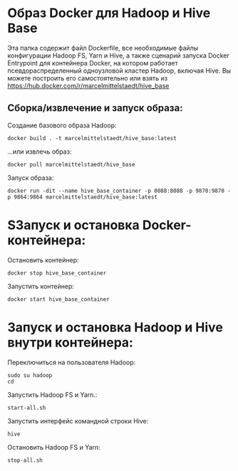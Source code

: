 # Образ Docker для Hadoop и Hive Base
Эта папка содержит файл Dockerfile, все необходимые файлы конфигурации Hadoop FS, Yarn и Hive, а также сценарий запуска Docker Entrypoint для контейнера Docker, на котором работает псевдораспределенный одноузловой кластер Hadoop, включая Hive. Вы можете построить его самостоятельно или взять из https://hub.docker.com/r/marcelmittelstaedt/hive_base

## Сборка/извлечение и запуск образа:

Создание базового образа Hadoop:
```
docker build . -t marcelmittelstaedt/hive_base:latest
```

...или извлечь образ:
```
docker pull marcelmittelstaedt/hive_base
```

Запуск образа:
```
docker run -dit --name hive_base_container -p 8088:8088 -p 9870:9870 -p 9864:9864 marcelmittelstaedt/hive_base:latest
```

# SЗапуск и остановка Docker-контейнера:
Остановить контейнер:
```
docker stop hive_base_container
```

Запустить контейнер:
```
docker start hive_base_container
```

# Запуск и остановка Hadoop и Hive внутри контейнера:
Переключиться на пользователя Hadoop:
```
sudo su hadoop
cd
```

Запустить Hadoop FS и Yarn.:
```
start-all.sh
```

Запустить интерфейс командной строки Hive:
```
hive
```

Остановить Hadoop FS и Yarn:
```
stop-all.sh
```
